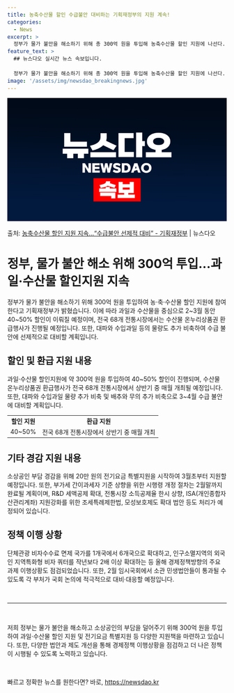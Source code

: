 ```yaml
---
title: 농축수산물 할인 수급불안 대비하는 기획재정부의 지원 계속!
categories:
  - News
excerpt: >
  정부가 물가 불안을 해소하기 위해 총 300억 원을 투입해 농축수산물 할인 지원에 나선다. 기획재정부는 15…
feature_text: >
  ## 뉴스다오 실시간 뉴스 속보입니다.

  정부가 물가 불안을 해소하기 위해 총 300억 원을 투입해 농축수산물 할인 지원에 나선다. 기획재정부는 15…
image: '/assets/img/newsdao_breakingnews.jpg'
---
```


![뉴스다오 속보](/assets/img/newsdao_breakingnews.jpg)

<p>출처: <a href="https://newsdao.kr/3160" rel="dofollow">농축수산물 할인 지원 지속…“수급불안 선제적 대비” - 기획재정부</a> | 뉴스다오</p>

<h1>정부, 물가 불안 해소 위해 300억 투입...과일·수산물 할인지원 지속</h1>

<p data-ke-size="size16">정부가 물가 불안을 해소하기 위해 300억 원을 투입하여 농·축·수산물 할인 지원에 참여한다고 기획재정부가 밝혔습니다. 이에 따라 과일과 수산물을 중심으로 2~3월 동안 40~50% 할인이 이뤄질 예정이며, 전국 68개 전통시장에서는 수산물 온누리상품권 환급행사가 진행될 예정입니다. 또한, 대파와 수입과일 등의 물량도 추가 비축하여 수급 불안에 선제적으로 대비할 계획입니다.</p>

<h2 data-ke-size="size22">할인 및 환급 지원 내용</h2>

<p data-ke-size="size16">과일·수산물 할인지원에 약 300억 원을 투입하여 40~50% 할인이 진행되며, 수산물 온누리상품권 환급행사가 전국 68개 전통시장에서 상반기 중 매월 개최될 예정입니다. 또한, 대파와 수입과일 물량 추가 비축 및 배추와 무의 추가 비축으로 3~4월 수급 불안에 대비할 계획입니다.</p>

<table>
    <tr>
        <td style="text-align: center; height: 17px;"><b>할인 지원</b></td>
        <td style="text-align: center; height: 17px;"><b>환급 지원</b></td>
    </tr>
    <tr>
        <td style="text-align: center; height: 17px;">40~50%</td>
        <td style="text-align: center; height: 17px;">전국 68개 전통시장에서 상반기 중 매월 개최</td>
    </tr>
</table>

<h2 data-ke-size="size22">기타 경감 지원 내용</h2>

<p data-ke-size="size16">소상공인 부담 경감을 위해 20만 원의 전기요금 특별지원을 시작하여 3월초부터 지원할 예정입니다. 또한, 부가세 간이과세자 기준 상향을 위한 시행령 개정 절차는 2월말까지 완료될 계획이며, R&D 세액공제 확대, 전통시장 소득공제율 한시 상향, ISA(개인종합자산관리계좌) 지원강화를 위한 조세특례제한법, 모성보호제도 확대 법안 등도 처리가 예정되어 있습니다.</p>

<h2 data-ke-size="size22">정책 이행 상황</h2>

<p data-ke-size="size16">단체관광 비자수수료 면제 국가를 1개국에서 6개국으로 확대하고, 인구소멸지역의 외국인 지역특화형 비자 쿼터를 작년보다 2배 이상 확대하는 등 올해 경제정책방향의 주요 과제 이행상황도 점검되었습니다. 또한, 2월 임시국회에서 소관 민생법안들이 통과될 수 있도록 각 부처가 국회 논의에 적극적으로 대비·대응할 예정입니다.</p>

<p data-ke-size="size16">&nbsp;</p>

<hr>

<p data-ke-size="size16">&nbsp;</p>

<p data-ke-size="size16">저희 정부는 물가 불안을 해소하고 소상공인의 부담을 덜어주기 위해 300억 원을 투입하여 과일·수산물 할인 지원 및 전기요금 특별지원 등 다양한 지원책을 마련하고 있습니다. 또한, 다양한 법안과 제도 개선을 통해 경제정책 이행상황을 점검하고 더 나은 정책이 시행될 수 있도록 노력하고 있습니다.</p>

<p data-ke-size="size16">&nbsp;</p> 

빠르고 정확한 뉴스를 원한다면? 바로, <a href="https://newsdao.kr" rel="dofollow">https://newsdao.kr</a>


